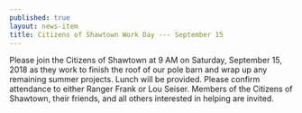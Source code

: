 ```yaml
---
published: true
layout: news-item
title: Citizens of Shawtown Work Day --- September 15
---
```


Please join the Citizens of Shawtown at 9 AM on Saturday, September 15, 2018 as they work to finish the roof of our pole barn and wrap up any remaining summer projects. Lunch will be provided. Please confirm attendance to either Ranger Frank or Lou Seiser. Members of the Citizens of Shawtown, their friends, and all others interested in helping are invited.
